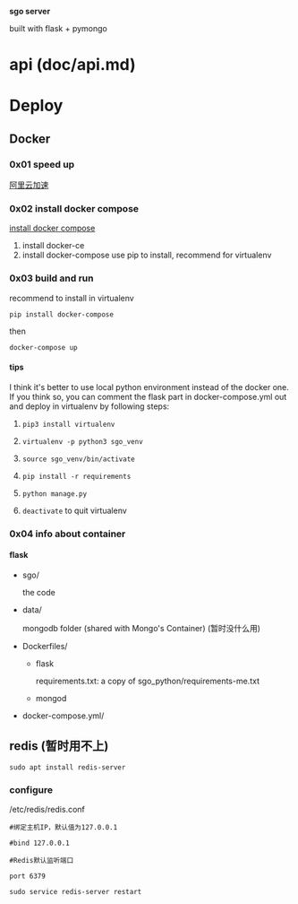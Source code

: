**sgo server**

built with flask + pymongo

# api (doc/api.md)

# Deploy

## Docker

### 0x01  speed up

[阿里云加速](http://warjiang.github.io/devcat/2016/11/28/%E4%BD%BF%E7%94%A8%E9%98%BF%E9%87%8C%E4%BA%91Docker%E9%95%9C%E5%83%8F%E5%8A%A0%E9%80%9F/)

### 0x02  install docker compose


[install docker compose](https://docs.docker.com/compose/install/#alternative-install-options)

1. install docker-ce
2. install docker-compose
    use pip to install, recommend for virtualenv
    
### 0x03 build and run

recommend to install in virtualenv 

`pip install docker-compose`

then

`docker-compose up`

#### tips

I think it's better to use local python environment instead of the docker one. 
If you think so, you can comment the flask part in docker-compose.yml out and
deploy in virtualenv by following steps:

1. `pip3 install virtualenv`

2. `virtualenv -p python3 sgo_venv`

3. `source sgo_venv/bin/activate`

4. `pip install -r requirements`

5. `python manage.py`

6. `deactivate` to quit virtualenv

### 0x04 info about container

#### flask

* sgo/

    the code
    
* data/
    
    mongodb folder (shared with Mongo's Container) (暂时没什么用)
    
* Dockerfiles/
    - flask
    
        requirements.txt: a copy of sgo_python/requirements-me.txt
        
    - mongod
        
* docker-compose.yml/

## redis (暂时用不上)

`sudo apt install redis-server`

### configure

/etc/redis/redis.conf

```
#绑定主机IP，默认值为127.0.0.1

#bind 127.0.0.1

#Redis默认监听端口

port 6379
```

`sudo service redis-server restart`


